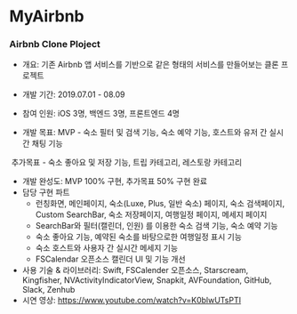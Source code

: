 # MyAirbnb

### Airbnb Clone Ploject

- 개요: 기존 Airbnb 앱 서비스를 기반으로 같은 형태의 서비스를 만들어보는 클론 프로젝트

- 개발 기간: 2019.07.01 - 08.09
- 참여 인원: iOS 3명, 백엔드 3명, 프론트엔드 4명
- 개발 목표: MVP - 숙소 필터 및 검색 기능, 숙소 예약 기능, 호스트와 유저 간 실시간 채팅 기능

​                      추가목표 - 숙소 좋아요 및 저장 기능, 트립 카테고리, 레스토랑 카테고리

- 개발 완성도: MVP 100% 구현, 추가목표 50% 구현 완료
- 담당 구현 파트
  - 런칭화면, 메인페이지, 숙소(Luxe, Plus, 일반 숙소) 페이지, 숙소 검색페이지, Custom SearchBar, 숙소 저장페이지,
    여행일정 페이지, 메세지 페이지
  - SearchBar와 필터(캘린더, 인원) 를 이용한 숙소 검색 기능, 숙소 예약 기능
  - 숙소 좋아요 기능, 예약된 숙소를 바탕으로한 여행일정 표시 기능
  - 숙소 호스트와 사용자 간 실시간 메세지 기능
  - FSCalendar 오픈소스 캘린더 UI 및 기능 개선
- 사용 기술 & 라이브러리: Swift, FSCalender 오픈소스, Starscream, Kingfisher, NVActivityIndicatorView, Snapkit,                                                         AVFoundation, GitHub, Slack, Zenhub
- 시연 영상: https://www.youtube.com/watch?v=K0blwUTsPTI

